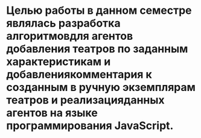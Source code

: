 # Целью работы в данном семестре являлась разработка алгоритмовдля агентов добавления театров по заданным характеристикам и добавлениякомментария к созданным в ручную экземплярам театров и реализацияданных агентов на языке программирования JavaScript.
